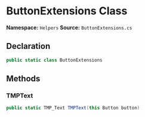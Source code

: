 # ButtonExtensions Class

**Namespace:** `Helpers`
**Source:** `ButtonExtensions.cs`

## Declaration

```csharp
public static class ButtonExtensions
```

## Methods

### TMPText

```csharp
public static TMP_Text TMPText(this Button button)
```

